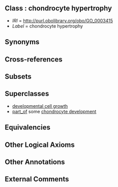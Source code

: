 
## Class : chondrocyte hypertrophy

 * *IRI* = http://purl.obolibrary.org/obo/GO_0003415
 * *Label* = chondrocyte hypertrophy

## Synonyms


## Cross-references


## Subsets


## Superclasses

 * [developmental cell growth](../../GO/88/GO_0048588.md)
 * [part_of](../../BFO/50/BFO_0000050.md) some [chondrocyte development](../../GO/63/GO_0002063.md)

## Equivalencies


## Other Logical Axioms


## Other Annotations


## External Comments

